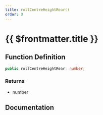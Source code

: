 ```yaml
---
title: rollCentreHeightRear()
order: 0
---
```


# {{ $frontmatter.title }}

<!--@include: ./rollCentreHeightRear_partial_header.md-->

## Function Definition

```ts
public rollCentreHeightRear: number;
```

### Returns

* number

## Documentation

<!--@include: ./rollCentreHeightRear_partial_footer.md-->
